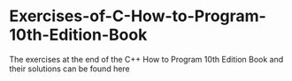 # Exercises-of-C-How-to-Program-10th-Edition-Book
The exercises at the end of the C++ How to Program 10th Edition Book and their solutions can be found here
